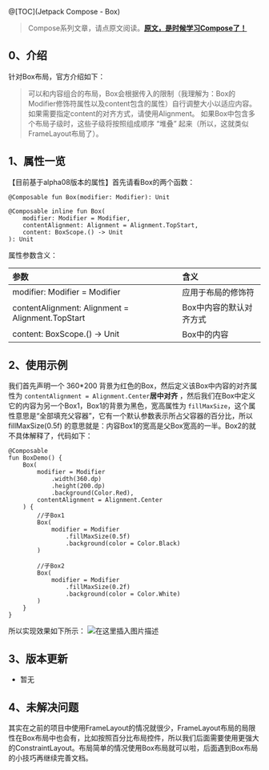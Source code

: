 
@[TOC](Jetpack Compose - Box)

> Compose系列文章，请点原文阅读。[**原文，是时候学习Compose了！**](https://blog.csdn.net/u010976213/article/details/110393920)

## 0、介绍
针对Box布局，官方介绍如下：
> 可以和内容组合的布局，Box会根据传入的限制（我理解为：Box的Modifier修饰符属性以及content包含的属性）自行调整大小以适应内容。
> 如果需要指定content的对齐方式，请使用Alignment。
> 如果Box中包含多个布局子级时，这些子级将按照组成顺序 “堆叠” 起来（所以，这就类似FrameLayout布局了）。

## 1、属性一览
【目前基于alpha08版本的属性】首先请看Box的两个函数：
```
@Composable fun Box(modifier: Modifier): Unit
```

```
@Composable inline fun Box(
    modifier: Modifier = Modifier,
    contentAlignment: Alignment = Alignment.TopStart,
    content: BoxScope.() -> Unit
): Unit
```
属性参数含义：

参数 | 含义
:----- |:-----
modifier: Modifier = Modifier | 应用于布局的修饰符
contentAlignment: Alignment = Alignment.TopStart | Box中内容的默认对齐方式
content: BoxScope.() -> Unit | Box中的内容

## 2、使用示例
我们首先声明一个 360*200 背景为红色的Box，然后定义该Box中内容的对齐属性为 ```contentAlignment = Alignment.Center```**居中对齐** ，然后我们在Box中定义它的内容为另一个Box1，Box1的背景为黑色，宽高属性为 ```fillMaxSize```，这个属性意思是“全部填充父容器”，它有一个默认参数表示所占父容器的百分比，所以fillMaxSize(0.5f) 的意思就是：内容Box1的宽高是父Box宽高的一半。Box2的就不具体解释了，代码如下：
```
@Composable
fun BoxDemo() {
    Box(
        modifier = Modifier
            .width(360.dp)
            .height(200.dp)
            .background(Color.Red),
        contentAlignment = Alignment.Center
    ) {
        //子Box1
        Box(
            modifier = Modifier
                .fillMaxSize(0.5f)
                .background(color = Color.Black)
        )

        //子Box2
        Box(
            modifier = Modifier
                .fillMaxSize(0.2f)
                .background(color = Color.White)
        )
    }
}
```

所以实现效果如下所示：
![在这里插入图片描述](https://img-blog.csdnimg.cn/20201211185335333.png?x-oss-process=image/watermark,type_ZmFuZ3poZW5naGVpdGk,shadow_10,text_aHR0cHM6Ly9ibG9nLmNzZG4ubmV0L3UwMTA5NzYyMTM=,size_16,color_FFFFFF,t_70#pic_center)


## 3、版本更新
- 暂无
## 4、未解决问题
其实在之前的项目中使用FrameLayout的情况就很少，FrameLayout布局的局限性在Box布局中也会有，比如按照百分比布局控件，所以我们后面需要使用更强大的ConstraintLayout。布局简单的情况使用Box布局就可以啦，后面遇到Box布局的小技巧再继续完善文档。
